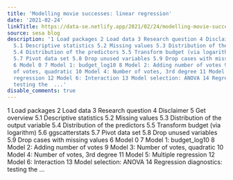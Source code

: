 ```yaml
---
title: 'Modelling movie successes: linear regression'
date: '2021-02-24'
linkTitle: https://data-se.netlify.app/2021/02/24/modelling-movie-successes-linear-regression/
source: sesa blog
description: '1 Load packages 2 Load data 3 Research question 4 Disclaimer 5 Get overview
  5.1 Descriptive statistics 5.2 Missing values 5.3 Distribution of the output variable
  5.4 Distribution of the predictors 5.5 Transform budget (via logarithm) 5.6 ggscatterstats
  5.7 Pivot data set 5.8 Drop unused variables 5.9 Drop cases with missing values
  6 Model 0 7 Model 1: budget_log10 8 Model 2: Adding number of votes 9 Model 3: Number
  of votes, quadratic 10 Model 4: Number of votes, 3rd degree 11 Model 5: Multiple
  regression 12 Model 6: Interaction 13 Model selection: ANOVA 14 Regression diagnostics:
  testing the  ...'
disable_comments: true
---
```

1 Load packages 2 Load data 3 Research question 4 Disclaimer 5 Get overview 5.1 Descriptive statistics 5.2 Missing values 5.3 Distribution of the output variable 5.4 Distribution of the predictors 5.5 Transform budget (via logarithm) 5.6 ggscatterstats 5.7 Pivot data set 5.8 Drop unused variables 5.9 Drop cases with missing values 6 Model 0 7 Model 1: budget_log10 8 Model 2: Adding number of votes 9 Model 3: Number of votes, quadratic 10 Model 4: Number of votes, 3rd degree 11 Model 5: Multiple regression 12 Model 6: Interaction 13 Model selection: ANOVA 14 Regression diagnostics: testing the  ...